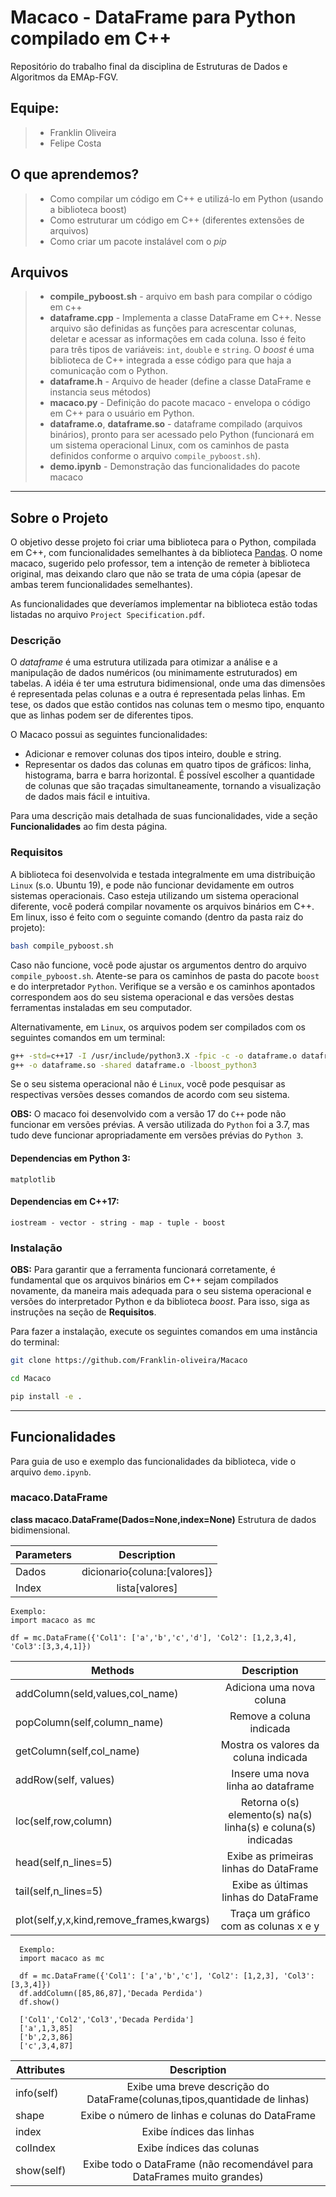 # Macaco - DataFrame para Python compilado em C++

Repositório do trabalho final da disciplina de Estruturas de Dados e Algoritmos da EMAp-FGV.

## Equipe:

> - Franklin Oliveira
> - Felipe Costa 

## O que aprendemos?

> - Como compilar um código em C++ e utilizá-lo em Python (usando a biblioteca boost)    <br>
> - Como estruturar um código em C++ (diferentes extensões de arquivos)                  <br>
> - Como criar um pacote instalável com o *pip*                                          <br>



## Arquivos

> - **compile_pyboost.sh** - arquivo em bash para compilar o código em c++
> - **dataframe.cpp** - Implementa a classe DataFrame em C++. Nesse arquivo são definidas as funções para acrescentar colunas, deletar e acessar as informações em cada coluna. Isso é feito para três tipos de variáveis: `int`, `double` e `string`. O *boost* é uma biblioteca de C++ integrada a esse código para que haja a comunicação com o Python.
> - **dataframe.h** - Arquivo de header (define a classe DataFrame e instancia seus métodos)
> - **macaco.py** - Definição do pacote macaco - envelopa o código em C++ para o usuário em Python.
> - **dataframe.o**, **dataframe.so** - dataframe compilado (arquivos binários), pronto para ser acessado pelo Python (funcionará em um sistema operacional Linux, com os caminhos de pasta definidos conforme o arquivo `compile_pyboost.sh`).
> - **demo.ipynb** - Demonstração das funcionalidades do pacote macaco

-----

## Sobre o Projeto

O objetivo desse projeto foi criar uma biblioteca para o Python, compilada em C++, com funcionalidades semelhantes à da biblioteca [Pandas](https://pandas.pydata.org/). O nome macaco, sugerido pelo professor, tem a intenção de remeter à biblioteca original, mas deixando claro que não se trata de uma cópia (apesar de ambas terem funcionalidades semelhantes).

As funcionalidades que deveríamos implementar na biblioteca estão todas listadas no arquivo `Project Specification.pdf`.

### Descrição

O *dataframe* é uma estrutura utilizada para otimizar a análise e a manipulação de dados numéricos (ou minimamente estruturados) em tabelas. A idéia é ter uma estrutura bidimensional, onde uma das dimensões é representada pelas colunas e a outra é representada pelas linhas. Em tese, os dados que estão contidos nas colunas tem o mesmo tipo, enquanto que as linhas podem ser de diferentes tipos. 

O Macaco possui as seguintes funcionalidades:
* Adicionar e remover colunas dos tipos inteiro, double e string.
* Representar os dados das colunas em quatro tipos de gráficos: linha, histograma, barra e barra horizontal. É possível escolher a quantidade de colunas que são traçadas simultaneamente, tornando a visualização de dados mais fácil e intuitiva.

Para uma descrição mais detalhada de suas funcionalidades, vide a seção **Funcionalidades** ao fim desta página.


### Requisitos

A biblioteca foi desenvolvida e testada integralmente em uma distribuição `Linux` (s.o. Ubuntu 19), e pode não funcionar devidamente em outros sistemas operacionais. Caso esteja utilizando um sistema operacional diferente, você poderá compilar novamente os arquivos binários em C++. Em linux, isso é feito com o seguinte comando (dentro da pasta raiz do projeto): 

```bash
bash compile_pyboost.sh
```

Caso não funcione, você pode ajustar os argumentos dentro do arquivo `compile_pyboost.sh`. Atente-se para os caminhos de pasta do pacote `boost` e do interpretador `Python`. Verifique se a versão e os caminhos apontados correspondem aos do seu sistema operacional e das versões destas ferramentas instaladas em seu computador. 

Alternativamente, em `Linux`, os arquivos podem ser compilados com os seguintes comandos em um terminal:

```bash
g++ -std=c++17 -I /usr/include/python3.X -fpic -c -o dataframe.o dataframe.cpp
g++ -o dataframe.so -shared dataframe.o -lboost_python3
``` 

Se o seu sistema operacional não é `Linux`, você pode pesquisar as respectivas versões desses comandos de acordo com seu sistema.

**OBS:** O macaco foi desenvolvido com a versão 17 do `C++` pode não funcionar em versões prévias. A versão utilizada do `Python` foi a 3.7, mas tudo deve funcionar apropriadamente em versões prévias do `Python 3`. 

#### Dependencias em Python 3:
```
matplotlib
```

#### Dependencias em C++17:
```
iostream - vector - string - map - tuple - boost
```


### Instalação
**OBS:** Para garantir que a ferramenta funcionará corretamente, é fundamental que os arquivos binários em C++ sejam compilados novamente, da maneira mais adequada para o seu sistema operacional e versões do interpretador Python e da biblioteca *boost*. Para isso, siga as instruções na seção de **Requisitos**.

Para fazer a instalação, execute os seguintes comandos em uma instância do terminal:  

```bash
git clone https://github.com/Franklin-oliveira/Macaco

cd Macaco

pip install -e .  
```

-----

## Funcionalidades

Para guia de uso e exemplo das funcionalidades da biblioteca, vide o arquivo `demo.ipynb`.

### macaco.DataFrame
**class macaco.DataFrame(Dados=None,index=None)**
Estrutura de dados bidimensional.

|Parameters  | Description|
|------------|:-----------------------------------------------------------------------------------:|
|Dados       |  dicionario{coluna:[valores]}|
|Index       |  lista[valores]|

   
    Exemplo:
    import macaco as mc
    
    df = mc.DataFrame({'Col1': ['a','b','c','d'], 'Col2': [1,2,3,4], 'Col3':[3,3,4,1]})
    

|Methods|Description|
|------------|:-----------------------------------------------------------------------------------:|
|addColumn(seld,values,col_name)|Adiciona uma nova coluna|
|popColumn(self,column_name)|Remove a coluna indicada|
|getColumn(self,col_name)|Mostra os valores da coluna indicada|
|addRow(self, values)|Insere uma nova linha ao dataframe|
|loc(self,row,column)|Retorna o(s) elemento(s) na(s) linha(s) e coluna(s) indicadas|
|head(self,n_lines=5)|Exibe as primeiras linhas do DataFrame|
|tail(self,n_lines=5)|Exibe as últimas linhas do DataFrame|
|plot(self,y,x,kind,remove_frames,kwargs)|Traça um gráfico com as colunas x e y|

      Exemplo:
      import macaco as mc
    
      df = mc.DataFrame({'Col1': ['a','b','c'], 'Col2': [1,2,3], 'Col3':[3,3,4]})
      df.addColumn([85,86,87],'Decada Perdida')
      df.show()
      
      ['Col1','Col2','Col3','Decada Perdida']
      ['a',1,3,85]
      ['b',2,3,86]
      ['c',3,4,87]

|Attributes|Description|
|------------|:-----------------------------------------------------------------------------------:|
|info(self)|Exibe uma breve descrição do DataFrame(colunas,tipos,quantidade de linhas)|
|shape|Exibe o número de linhas e colunas do DataFrame|
|index|Exibe índices das linhas|
|colIndex|Exibe índices das colunas| 
|show(self)|Exibe todo o DataFrame (não recomendável para DataFrames muito grandes)|

    
 
    

